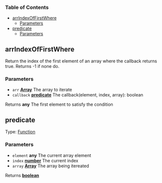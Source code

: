 <!-- Generated by documentation.js. Update this documentation by updating the source code. -->

### Table of Contents

-   [arrIndexOfFirstWhere][1]
    -   [Parameters][2]
-   [predicate][3]
    -   [Parameters][4]

## arrIndexOfFirstWhere

Return the index of the first element of an array where the callback returns true. Returns -1 if none do.

### Parameters

-   `arr` **[Array][5]** The array to iterate
-   `callback` **[predicate][6]** The callback(element, index, array): boolean

Returns **any** The first element to satisfy the condition

## predicate

Type: [Function][7]

### Parameters

-   `element` **any** The current array element
-   `index` **[number][8]** The current index
-   `array` **[Array][5]** The array being itereated

Returns **[boolean][9]** 

[1]: #arrindexoffirstwhere

[2]: #parameters

[3]: #predicate

[4]: #parameters-1

[5]: https://developer.mozilla.org/docs/Web/JavaScript/Reference/Global_Objects/Array

[6]: #predicate

[7]: https://developer.mozilla.org/docs/Web/JavaScript/Reference/Statements/function

[8]: https://developer.mozilla.org/docs/Web/JavaScript/Reference/Global_Objects/Number

[9]: https://developer.mozilla.org/docs/Web/JavaScript/Reference/Global_Objects/Boolean
